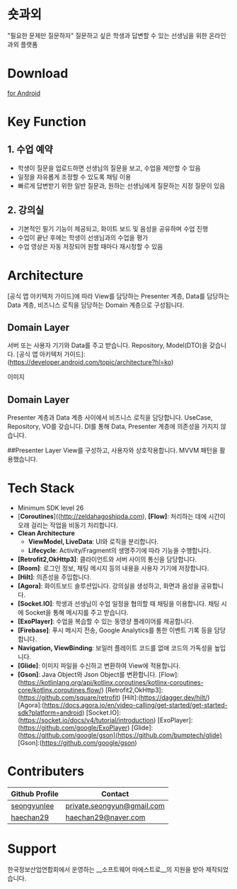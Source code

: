 # 숏과외
"필요한 문제만 질문하자"
질문하고 싶은 학생과 답변할 수 있는 선생님을 위한 온라인 과외 플랫폼

# Download
[for Android](https://play.google.com/store/apps/details?id=org.softwaremaestro.shorttutoring)

# Key Function
## 1. 수업 예약
- 학생이 질문을 업로드하면 선생님의 질문을 보고, 수업을 제안할 수 있음
- 일정을 자유롭게 조정할 수 있도록 채팅 이용
- 빠르게 답변받기 위한 일반 질문과, 원하는 선생님에게 질문하는 지정 질문이 있음

## 2. 강의실
- 기본적인 필기 기능이 제공되고, 화이트 보드 및 음성을 공유하며 수업 진행
- 수업이 끝난 후에는 학생이 선생님과의 수업을 평가
- 수업 영상은 자동 저장되어 원할 때마다 재시청할 수 있음

# Architecture
[공식 앱 아키텍처 가이드]에 따라 View를 담당하는 Presenter 계층, Data를 담당하는 Data 계층, 비즈니스 로직을 담당하는 Domain 계층으로 구성됩니다.



## Domain Layer
서버 또는 사용자 기기와 Data를 주고 받습니다. Repository, Model(DTO)을 갖습니다.
[공식 앱 아키텍처 가이드]:(https://developer.android.com/topic/architecture?hl=ko)

이미지

## Domain Layer
Presenter 계층과 Data 계층 사이에서 비즈니스 로직을 담당합니다. UseCase, Repository, VO를 갖습니다.
DI를 통해 Data, Presenter 계층에 의존성을 가지지 않습니다.

##Presenter Layer
View를 구성하고, 사용자와 상호작용합니다. MVVM 패턴을 활용했습니다.

# Tech Stack
- Minimum SDK level 26
- [__Coroutines__]((http://zeldahagoshipda.com), __[Flow]__: 처리하는 데에 시간이 오래 걸리는 작업을 비동기 처리합니다.
- __Clean Architecture__
  - __ViewModel, LiveData__: UI와 로직을 분리합니다.
  - __Lifecycle__: Activity/Fragment의 생명주기에 따라 기능을 수행합니다.
- __[Retrofit2,OkHttp3]__: 클라이언트와 서버 사이의 통신을 담당합니다.
- __[Room]__: 로그인 정보, 채팅 메시지 등의 내용을 사용자 기기에 저장합니다.
- __[Hilt]__: 의존성을 주입합니다.
- __[Agora]__: 화이트보드 솔루션입니다. 강의실을 생성하고, 화면과 음성을 공유합니다. 
- __[Socket.IO]__: 학생과 선생님이 수업 일정을 협의할 때 채팅을 이용합니다. 채팅 시에 Socket을 통해 메시지를 주고 받습니다.
- __[ExoPlayer]__: 수업을 복습할 수 있는 동영샹 플레이어를 제공합니다.
- __[Firebase]__: 푸시 메시지 전송, Google Analytics를 통한 이벤트 기록 등을 담당합니다.
- __Navigation, ViewBinding__: 보일러 플레이트 코드를 없애 코드의 가독성을 높입니다.
- __[Glide]__: 이미지 파일을 수신하고 변환하여 View에 적용합니다.
- __[Gson]__: Java Object와 Json Object를 변환합니다.
[Flow]:(https://kotlinlang.org/api/kotlinx.coroutines/kotlinx-coroutines-core/kotlinx.coroutines.flow/)
[Retrofit2,OkHttp3]:(https://github.com/square/retrofit)
[Hilt]:(https://dagger.dev/hilt/)
[Agora]:(https://docs.agora.io/en/video-calling/get-started/get-started-sdk?platform=android)
[Socket.IO]:(https://socket.io/docs/v4/tutorial/introduction)
[ExoPlayer]:(https://github.com/google/ExoPlayer)
[Glide]:(https://github.com/google/gson](https://github.com/bumptech/glide)
[Gson]:(https://github.com/google/gson)

# Contributers
|Github Profile|Contact|
|--------|---------|
|[seongyunlee](https://github.com/seongyunlee)|private.seongyun@gmail.com|
|[haechan29](https://github.com/haechan29)|haechan29@naver.com|

# Support
한국정보산업연합회에서 운영하는 __소프트웨어 마에스트로__의 지원을 받아 제작되었습니다.
